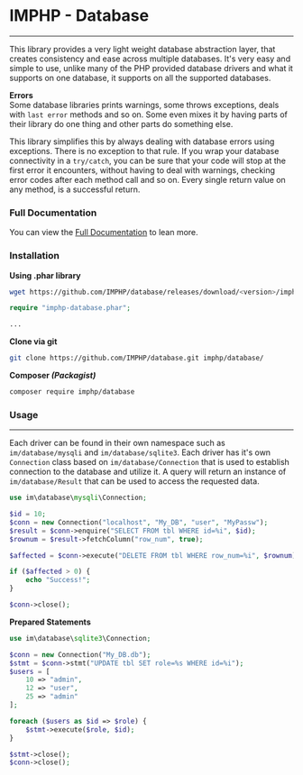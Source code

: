# IMPHP - Database
___

This library provides a very light weight database abstraction layer, that creates consistency and ease across multiple databases. It's very easy and simple to use, unlike many of the PHP provided database drivers and what it supports on one database, it supports on all the supported databases.

__Errors__  
Some database libraries prints warnings, some throws exceptions, deals with `last error` methods and so on. Some even mixes it by having parts of their library do one thing and other parts do something else.

This library simplifies this by always dealing with database errors using exceptions. There is no exception to that rule. If you wrap your database connectivity in a `try/catch`, you can be sure that your code will stop at the first error it encounters, without having to deal with warnings, checking error codes after each method call and so on. Every single return value on any method, is a successful return.

### Full Documentation

You can view the [Full Documentation](docs/db.md) to lean more.

### Installation

__Using .phar library__

```sh
wget https://github.com/IMPHP/database/releases/download/<version>/imphp-database.phar
```

```php
require "imphp-database.phar";

...
```

__Clone via git__

```sh
git clone https://github.com/IMPHP/database.git imphp/database/
```

__Composer _(Packagist)___

```sh
composer require imphp/database
```

### Usage
----
Each driver can be found in their own namespace such as `im/database/mysqli` and `im/database/sqlite3`. Each driver has it's own `Connection` class based on `im/database/Connection` that is used to establish connection to the database and utilize it. A query will return an instance of `im/database/Result` that can be used to access the requested data.

```php
use im\database\mysqli\Connection;

$id = 10;
$conn = new Connection("localhost", "My_DB", "user", "MyPassw");
$result = $conn->enquire("SELECT FROM tbl WHERE id=%i", $id);
$rownum = $result->fetchColumn("row_num", true);

$affected = $conn->execute("DELETE FROM tbl WHERE row_num=%i", $rownum);

if ($affected > 0) {
    echo "Success!";
}

$conn->close();
```

__Prepared Statements__

```php
use im\database\sqlite3\Connection;

$conn = new Connection("My_DB.db");
$stmt = $conn->stmt("UPDATE tbl SET role=%s WHERE id=%i");
$users = [
    10 => "admin",
    12 => "user",
    25 => "admin"
];

foreach ($users as $id => $role) {
    $stmt->execute($role, $id);
}

$stmt->close();
$conn->close();
```

